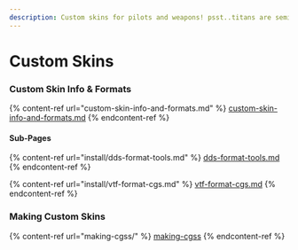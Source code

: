 ```yaml
---
description: Custom skins for pilots and weapons! psst..titans are semi possible.
---
```


# Custom Skins

### Custom Skin Info & Formats

{% content-ref url="custom-skin-info-and-formats.md" %}
[custom-skin-info-and-formats.md](custom-skin-info-and-formats.md)
{% endcontent-ref %}

#### Sub-Pages

{% content-ref url="install/dds-format-tools.md" %}
[dds-format-tools.md](install/dds-format-tools.md)
{% endcontent-ref %}

{% content-ref url="install/vtf-format-cgs.md" %}
[vtf-format-cgs.md](install/vtf-format-cgs.md)
{% endcontent-ref %}

### Making Custom Skins

{% content-ref url="making-cgss/" %}
[making-cgss](making-cgss/)
{% endcontent-ref %}
